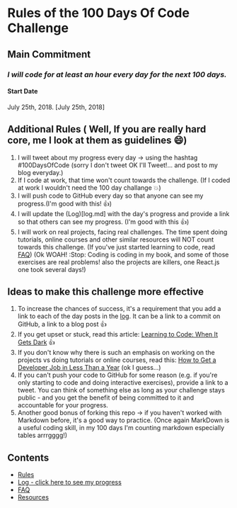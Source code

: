 # Rules of the 100 Days Of Code Challenge

## Main Commitment
### *I will code for at least an hour every day for the next 100 days.*

#### Start Date
July 25th, 2018. [July 25th, 2018]

## Additional Rules ( Well, If you are really hard core, me I look at them as guidelines :smile:)
1. I will tweet about my progress every day -> using the hashtag #100DaysOfCode (sorry I don't tweet OK I'll Tweet!... and post to my blog everyday.)
2. If I code at work, that time won't count towards the challenge. (If I coded at work I wouldn't need the 100 day challange :boom:)
3. I will push code to GitHub every day so that anyone can see my progress.(I'm good with this! :thumbsup:)
4. I will update the (Log)[log.md] with the day's progress and provide a link so that others can see my progress. (I'm good with this :thumbsup:)
5. I will work on real projects, facing real challenges. The time spent doing tutorials, online courses and other similar resources will NOT count towards this challenge. (If you've just started learning to code, read [FAQ](FAQ.md)) (Ok WOAH! :Stop: Coding is coding in my book, and some of those exercises are real problems! also the projects are killers, one React.js one took several days!)

## Ideas to make this challenge more effective
1. To increase the chances of success, it's a requirement that you add a link to each of the day posts in the [log](log.md). It can be a link to a commit on GitHub, a link to a blog post :thumbsup:
2. If you get upset or stuck, read this article: [Learning to Code: When It Gets Dark](https://medium.freecodecamp.com/learning-to-code-when-it-gets-dark-e485edfb58fd) :thumbsup:
3. If you don't know why there is such an emphasis on working on the projects vs doing tutorials or online courses, read this: [How to Get a Developer Job in Less Than a Year](https://medium.freecodecamp.com/how-to-get-a-developer-job-in-less-than-a-year-c27bbfe71645) (ok I guess...)
4. If you can't push your code to GitHub for some reason (e.g. if you're only starting to code and doing interactive exercises), provide a link to a tweet. You can think of something else as long as your challenge stays public - and you get the benefit of being committed to it and accountable for your progress.
5. Another good bonus of forking this repo -> if you haven't worked with Markdown before, it's a good way to practice. (Once again MarkDown is a useful coding skill, in my 100 days I'm counting markdown especially tables arrrgggg!)

## Contents
* [Rules](rules.md)
* [Log - click here to see my progress](log.md)
* [FAQ](FAQ.md)
* [Resources](resources.md)
